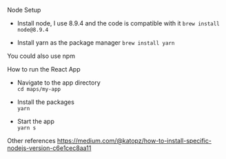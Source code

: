 Node Setup
- Install node, I use 8.9.4 and the code is compatible with it
`brew install node@8.9.4`

- Install yarn as the package manager
`brew install yarn`

You could also use npm

How to run the React App
- Navigate to the app directory     
`cd maps/my-app`
    
- Install the packages    
`yarn`
    
- Start the app    
`yarn s`



Other references
https://medium.com/@katopz/how-to-install-specific-nodejs-version-c6e1cec8aa11
